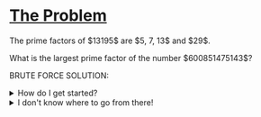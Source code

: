 # [The Problem](https://projecteuler.net/problem=3)

<p>The prime factors of $13195$ are $5, 7, 13$ and $29$.</p>
<p>What is the largest prime factor of the number $600851475143$?</p>

BRUTE FORCE SOLUTION:
<details>
    <summary>
        How do I get started?
    </summary>
        Try going through all the possible factors least to greatest. 
</details>

<details>
    <summary>
        I don't know where to go from there!
    </summary>
        There are two routes to go down. Project Euler's route tries dividing by every natural number, while my route first builds a list of primes and goes through that in order. To be continued
</details>

